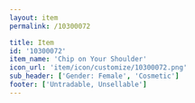 ```yaml
---
layout: item
permalink: /10300072

title: Item
id: '10300072'
item_name: 'Chip on Your Shoulder'
icon_url: 'item/icon/customize/10300072.png'
sub_header: ['Gender: Female', 'Cosmetic']
footer: ['Untradable, Unsellable']
---
```

